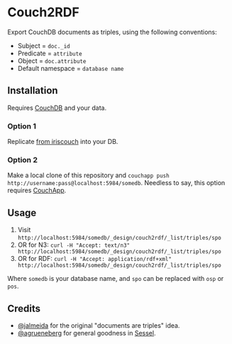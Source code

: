 # Couch2RDF

Export CouchDB documents as triples, using the following conventions:

* Subject = ``doc._id``
* Predicate = ``attribute``
* Object = ``doc.attribute``
* Default namespace = ``database name``

## Installation

Requires [CouchDB](http://couchdb.apache.org/) and your data.

### Option 1

Replicate [from iriscouch](http://robbinsd.iriscouch.com/couch2rdf) into your DB.

### Option 2

Make a local clone of this repository and ``couchapp push http://username:pass@localhost:5984/somedb``.
Needless to say, this option requires [CouchApp](http://couchapp.org/page/index).

## Usage

1. Visit ``http://localhost:5984/somedb/_design/couch2rdf/_list/triples/spo``
2. OR for N3: ``curl -H "Accept: text/n3" http://localhost:5984/somedb/_design/couch2rdf/_list/triples/spo``
3. OR for RDF: ``curl -H "Accept: application/rdf+xml" http://localhost:5984/somedb/_design/couch2rdf/_list/triples/spo``

Where ``somedb`` is your database name, and ``spo`` can be replaced with ``osp`` or ``pos``.

## Credits

* [@jalmeida](https://github.com/jonasalmeida) for the original "documents are triples" idea.
* [@agrueneberg](https://github.com/agrueneberg) for general goodness in [Sessel](https://github.com/agrueneberg/Sessel).
